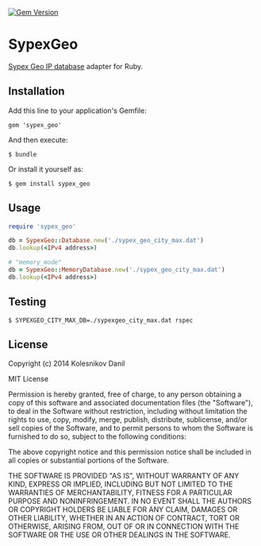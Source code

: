 [![Gem Version](https://badge.fury.io/rb/sypex_geo.svg)](http://badge.fury.io/rb/sypex_geo)

# SypexGeo

[Sypex Geo IP database](http://sypexgeo.net) adapter for Ruby.

## Installation

Add this line to your application's Gemfile:

    gem 'sypex_geo'

And then execute:

    $ bundle

Or install it yourself as:

    $ gem install sypex_geo

## Usage

```ruby
require 'sypex_geo'

db = SypexGeo::Database.new('./sypex_geo_city_max.dat')
db.lookup(<IPv4 address>)

# "memory_mode"
db = SypexGeo::MemoryDatabase.new('./sypex_geo_city_max.dat')
db.lookup(<IPv4 address>)
```

## Testing

    $ SYPEXGEO_CITY_MAX_DB=./sypexgeo_city_max.dat rspec

## License

Copyright (c) 2014 Kolesnikov Danil

MIT License

Permission is hereby granted, free of charge, to any person obtaining
a copy of this software and associated documentation files (the
"Software"), to deal in the Software without restriction, including
without limitation the rights to use, copy, modify, merge, publish,
distribute, sublicense, and/or sell copies of the Software, and to
permit persons to whom the Software is furnished to do so, subject to
the following conditions:

The above copyright notice and this permission notice shall be
included in all copies or substantial portions of the Software.

THE SOFTWARE IS PROVIDED "AS IS", WITHOUT WARRANTY OF ANY KIND,
EXPRESS OR IMPLIED, INCLUDING BUT NOT LIMITED TO THE WARRANTIES OF
MERCHANTABILITY, FITNESS FOR A PARTICULAR PURPOSE AND
NONINFRINGEMENT. IN NO EVENT SHALL THE AUTHORS OR COPYRIGHT HOLDERS BE
LIABLE FOR ANY CLAIM, DAMAGES OR OTHER LIABILITY, WHETHER IN AN ACTION
OF CONTRACT, TORT OR OTHERWISE, ARISING FROM, OUT OF OR IN CONNECTION
WITH THE SOFTWARE OR THE USE OR OTHER DEALINGS IN THE SOFTWARE.
